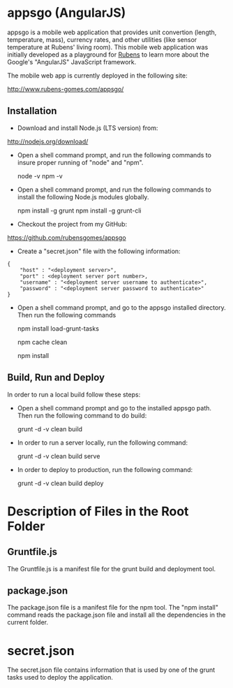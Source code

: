 # appsgo (AngularJS)

appsgo is a mobile web application that provides unit convertion
(length, temperature, mass), currency rates, and other utilities
(like sensor temperature at Rubens' living room).  This mobile web
application was initially developed as a playground for
[Rubens](http://www.rubens-gomes.com)
to learn more about the Google's "AngularJS" JavaScript framework.

The mobile web app is currently deployed in the following site:

http://www.rubens-gomes.com/appsgo/

## Installation

* Download and install Node.js (LTS version) from:

http://nodejs.org/download/

* Open a shell command prompt, and run the following commands to insure
proper running of "node" and "npm".

    node -v
    npm -v

* Open a shell command prompt, and run the following commands to install
the following Node.js modules globally.

    npm install -g grunt
    npm install -g grunt-cli

* Checkout the project from my GitHub:

https://github.com/rubensgomes/appsgo

* Create a "secret.json" file with the following information:
```
{
    "host" : "<deployment server>",
    "port" : <deployment server port number>,
    "username" : "<deployment server username to authenticate>",
    "password" : "<deployment server password to authenticate>"
}
```

* Open a shell command prompt, and go to the appsgo installed directory.
Then run the following commands

    npm install load-grunt-tasks

    npm cache clean

    npm install


## Build, Run and Deploy

In order to run a local build follow these steps:

* Open a shell command prompt and go to the installed appsgo path.
Then run the following command to do build:

    grunt -d -v clean build

* In order to run a server locally, run the following command:

    grunt -d -v clean build serve

* In order to deploy to production, run the following command:

    grunt -d -v clean build deploy

# Description of Files in the Root Folder

## Gruntfile.js

The Gruntfile.js is a manifest file for the grunt build and deployment tool.

## package.json

The package.json file is a manifest file for the npm tool.  The "npm install"
command reads the package.json file and install all the dependencies in the
current folder.

# secret.json

The secret.json file contains information that is used by one of the
grunt tasks used to deploy the application.

